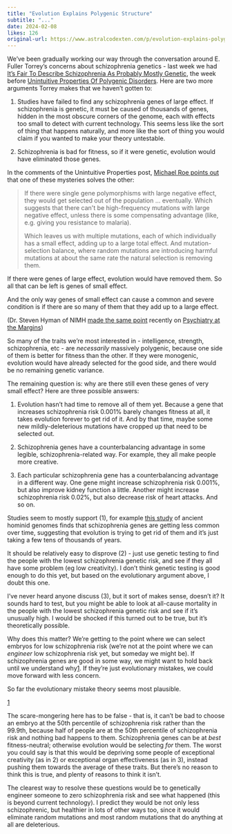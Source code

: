 ```yaml
---
title: "Evolution Explains Polygenic Structure"
subtitle: "..."
date: 2024-02-08
likes: 126
original-url: https://www.astralcodexten.com/p/evolution-explains-polygenic-structure
---
```

We’ve been gradually working our way through the conversation around E. Fuller Torrey’s concerns about schizophrenia genetics - last week we had [It’s Fair To Describe Schizophrenia As Probably Mostly Genetic](https://www.astralcodexten.com/p/its-fair-to-describe-schizophrenia), the week before [Unintuitive Properties Of Polygenic Disorders](https://www.astralcodexten.com/p/some-unintuitive-properties-of-polygenic). Here are two more arguments Torrey makes that we haven’t gotten to:

  1. Studies have failed to find any schizophrenia genes of large effect. If schizophrenia is genetic, it must be caused of thousands of genes, hidden in the most obscure corners of the genome, each with effects too small to detect with current technology. This seems less like the sort of thing that happens naturally, and more like the sort of thing you would claim if you wanted to make your theory untestable.

  2. Schizophrenia is bad for fitness, so if it were genetic, evolution would have eliminated those genes.




In the comments of the Unintuitive Properties post, [Michael Roe points out](https://www.astralcodexten.com/p/some-unintuitive-properties-of-polygenic/comment/47992032) that one of these mysteries solves the other:

> If there were single gene polymorphisms with large negative effect, they would get selected out of the population ... eventually. Which suggests that there can't be high-frequency mutations with large negative effect, unless there is some compensating advantage (like, e.g. giving you resistance to malaria).
> 
> Which leaves us with multiple mutations, each of which individually has a small effect, adding up to a large total effect. And mutation-selection balance, where random mutations are introducing harmful mutations at about the same rate the natural selection is removing them.

If there were genes of large effect, evolution would have removed them. So all that can be left is genes of small effect.

And the only way genes of small effect can cause a common and severe condition is if there are so many of them that they add up to a large effect.

(Dr. Steven Hyman of NIMH [made the same point](https://www.psychiatrymargins.com/p/a-note-from-hyman-on-the-genetic) recently on [Psychiatry at the Margins](https://www.psychiatrymargins.com/p/a-note-from-hyman-on-the-genetic))

So many of the traits we’re most interested in - intelligence, strength, schizophrenia, etc - are _necessarily_ massively polygenic, because one side of them is better for fitness than the other. If they were monogenic, evolution would have already selected for the good side, and there would be no remaining genetic variance.

The remaining question is: why are there still even these genes of very small effect? Here are three possible answers:

  1. Evolution hasn’t had time to remove all of them yet. Because a gene that increases schizophrenia risk 0.001% barely changes fitness at all, it takes evolution forever to get rid of it. And by that time, maybe some new mildly-deleterious mutations have cropped up that need to be selected out.

  2. Schizophrenia genes have a counterbalancing advantage in some legible, schizophrenia-related way. For example, they all make people more creative.

  3. Each particular schizophrenia gene has a counterbalancing advantage in a different way. One gene might increase schizophrenia risk 0.001%, but also improve kidney function a little. Another might increase schizophrenia risk 0.02%, but also decrease risk of heart attacks. And so on.




Studies seem to mostly support (1), for example [this study](https://www.ncbi.nlm.nih.gov/pmc/articles/PMC6502987/) of ancient hominid genomes finds that schizophrenia genes are getting less common over time, suggesting that evolution is trying to get rid of them and it’s just taking a few tens of thousands of years.

It should be relatively easy to disprove (2) - just use genetic testing to find the people with the lowest schizophrenia genetic risk, and see if they all have some problem (eg low creativity). I don’t think genetic testing is good enough to do this yet, but based on the evolutionary argument above, I doubt this one.

I’ve never heard anyone discuss (3), but it sort of makes sense, doesn’t it? It sounds hard to test, but you might be able to look at all-cause mortality in the people with the lowest schizophrenia genetic risk and see if it’s unusually high. I would be shocked if this turned out to be true, but it’s theoretically possible.

Why does this matter? We’re getting to the point where we can select embryos for low schizophrenia risk (we’re not at the point where we can _engineer_ low schizophrenia risk yet, but someday we might be). If schizophrenia genes are good in some way, we might want to hold back until we understand why[1](https://www.astralcodexten.com/p/evolution-explains-polygenic-structure#footnote-1-141142911). If they’re just evolutionary mistakes, we could move forward with less concern.

So far the evolutionary mistake theory seems most plausible.

[1](https://www.astralcodexten.com/p/evolution-explains-polygenic-structure#footnote-anchor-1-141142911)

The scare-mongering here has to be false - that is, it can’t be bad to choose an embryo at the 50th percentile of schizophrenia risk rather than the 99.9th, because half of people are at the 50th percentile of schizophrenia risk and nothing bad happens to them. Schizophrenia genes can be at _best_ fitness-neutral; otherwise evolution would be selecting _for_ them. The worst you could say is that this would be depriving some people of exceptional creativity (as in 2) or exceptional organ effectiveness (as in 3), instead pushing them towards the average of these traits. But there’s no reason to think this is true, and plenty of reasons to think it isn’t.

The clearest way to resolve these questions would be to genetically engineer someone to zero schizophrenia risk and see what happened (this is beyond current technology). I predict they would be not only less schizophrenic, but healthier in lots of other ways too, since it would eliminate random mutations and most random mutations that do anything at all are deleterious.
